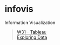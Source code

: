 # infovis
Information Visualization
>[W31 - Tableau](https://hmreumann.github.io/infovis/)<br>
>[Exploring Data](https://hmreumann.github.io/infovis/exploring-data/)
